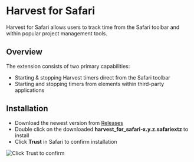 Harvest for Safari
==================

Harvest for Safari allows users to track time from the Safari toolbar and
within popular project management tools. 

## Overview

The extension consists of two primary capabilities:

* Starting & stopping Harvest timers direct from the Safari toolbar
* Starting and stopping timers from elements within third-party applications

## Installation

* Download the newest version from [Releases](https://github.com/harvesthq/harvest_for_safari/releases)
* Double click on the downloaded **harvest_for_safari-x.y.z.safariextz** to install
* Click **Trust** in Safari to confirm installation

![Click Trust to confirm](http://cloudapp.layer22.com/1t3W1G050F3F/Screen%20Shot%202016-04-13%20at%2011.27.51.png)
